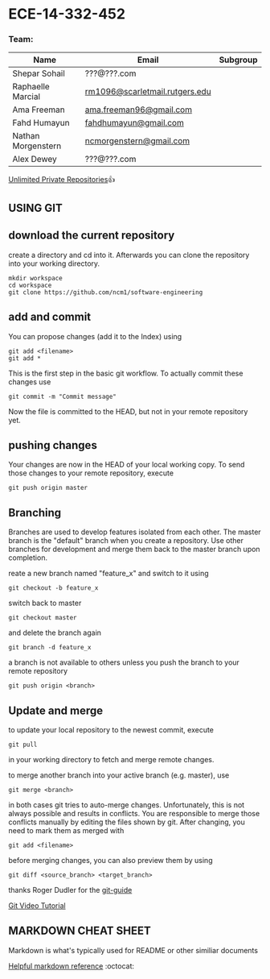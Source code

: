 # ECE-14-332-452

### Team:

| Name               | Email                          | Subgroup |
| ------------------ | ------------------------------ | -------- |
| Shepar Sohail      | ???@???.com                    |          |
| Raphaelle Marcial  | rm1096@scarletmail.rutgers.edu |          |
| Ama Freeman        | ama.freeman96@gmail.com        |          |
| Fahd Humayun       | fahdhumayun@gmail.com          |          |
| Nathan Morgenstern | ncmorgenstern@gmail.com        |          |
| Alex Dewey         | ???@???.com                    |          |

[Unlimited Private Repositories](https://education.github.com/pack):thumbsup:
 
## USING GIT
## download the current repository
create a directory and cd into it. Afterwards you can clone the repository into your working directory.
```
mkdir workspace
cd workspace
git clone https://github.com/ncm1/software-engineering
```

## add and commit
You can propose changes (add it to the Index) using
```
git add <filename>   
git add * 
```
This is the first step in the basic git workflow. To actually commit these changes use
```
git commit -m "Commit message"
```
Now the file is committed to the HEAD, but not in your remote repository yet.

## pushing changes

Your changes are now in the HEAD of your local working copy. To send those changes to your remote repository, execute 
```
git push origin master
```
## Branching
Branches are used to develop features isolated from each other. The master branch is the "default" branch when you create a repository. Use other branches for development and merge them back to the master branch upon completion.

reate a new branch named "feature_x" and switch to it using
```
git checkout -b feature_x
```
switch back to master
```
git checkout master
```
and delete the branch again
```
git branch -d feature_x
```
a branch is not available to others unless you push the branch to your remote repository
```
git push origin <branch>
```

## Update and merge
to update your local repository to the newest commit, execute 
```
git pull
```
in your working directory to fetch and merge remote changes.

to merge another branch into your active branch (e.g. master), use
```
git merge <branch>
```
in both cases git tries to auto-merge changes. Unfortunately, this is not always possible and results in conflicts. You are responsible to merge those conflicts manually by editing the files shown by git. After changing, you need to mark them as merged with
```
git add <filename>
```
before merging changes, you can also preview them by using
```
git diff <source_branch> <target_branch>
```

thanks Roger Dudler for the [git-guide](http://rogerdudler.github.io/git-guide/)

[Git Video Tutorial](https://www.youtube.com/watch?v=r63f51ce84A)

## MARKDOWN CHEAT SHEET 
Markdown is what's typically used for README or other similiar documents

[Helpful markdown reference](https://github.com/adam-p/markdown-here/wiki/Markdown-Cheatsheet) :octocat:
